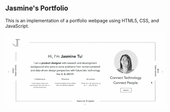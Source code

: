 ## Jasmine's Portfolio

This is an implementation of a portfolio webpage using HTML5, CSS, and JavaScript.

<img src='jasmine portfolio walkthrough.gif' title='Screenshot' width='700' alt='Screenshot' />

